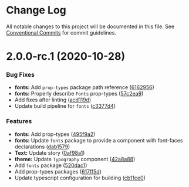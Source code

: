 # Change Log

All notable changes to this project will be documented in this file.
See [Conventional Commits](https://conventionalcommits.org) for commit guidelines.

# 2.0.0-rc.1 (2020-10-28)


### Bug Fixes

* **fonts:** Add `prop-types` package path reference ([6162956](https://github.com/uStudioTeam/brix-ui/commit/6162956af23fe4f1cd1f20f26ccdcb589e042f58))
* **fonts:** Properly describe `Fonts` prop-types ([57c2ea9](https://github.com/uStudioTeam/brix-ui/commit/57c2ea95de5a409032d0a94b708e7f410718bda9))
* Add fixes after linting ([acd119d](https://github.com/uStudioTeam/brix-ui/commit/acd119d07edf26e879cff5cd2031a4d4985e0621))
* Update build pipeline for `fonts` ([c3377d4](https://github.com/uStudioTeam/brix-ui/commit/c3377d453bc8085db54345bdfcfedd10d6be1d62))


### Features

* **fonts:** Add prop-types ([495f9a2](https://github.com/uStudioTeam/brix-ui/commit/495f9a2acc3e1d9ed8720af910a587e5cd73d878))
* **fonts:** Update `fonts` package to provide a component with font-faces declarations ([dab1579](https://github.com/uStudioTeam/brix-ui/commit/dab15796e550881c8e194293611132517eb4199d))
* **Text:** Update story ([0af98a1](https://github.com/uStudioTeam/brix-ui/commit/0af98a172ce1e89a30aa94830d1f3be7edd87876))
* **theme:** Update `Typography` component ([42a8a88](https://github.com/uStudioTeam/brix-ui/commit/42a8a883d5c9bed23c1a6da29a540346bfaefcd3))
* Add `fonts` package ([520dac1](https://github.com/uStudioTeam/brix-ui/commit/520dac1be641aa04a433ccc0c8dec467ff429c03))
* Add prop-types packages ([617ff5d](https://github.com/uStudioTeam/brix-ui/commit/617ff5d338b5dcb14b9a7ba00d76157a78d03a27))
* Update typescript configuration for building ([cb11ce0](https://github.com/uStudioTeam/brix-ui/commit/cb11ce0ff7fccef7088f9fc9c9ca9c615a8ab2fb))
